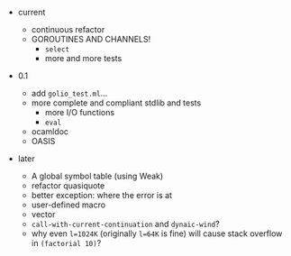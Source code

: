 * current
    * continuous refactor
    * GOROUTINES AND CHANNELS!
        * `select`
        * more and more tests

* 0.1
    * add `golio_test.ml`...
    * more complete and compliant stdlib and tests
        * more I/O functions
        * `eval`
    * ocamldoc
    * OASIS

* later
    * A global symbol table (using Weak)
    * refactor quasiquote
    * better exception: where the error is at
    * user-defined macro
    * vector
    * `call-with-current-continuation` and `dynaic-wind`?
    * why even `l=1024K` (originally `l=64K` is fine) will cause stack overflow in `(factorial 10)`?

